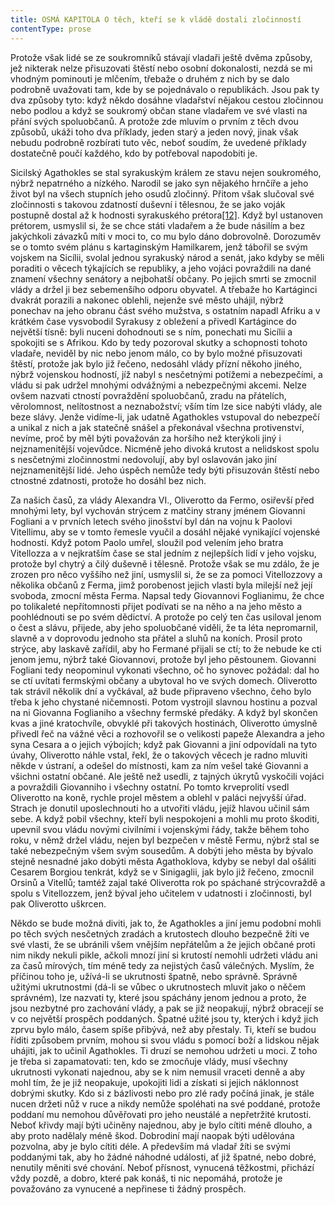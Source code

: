 ```yaml
---
title: OSMÁ KAPITOLA O těch, kteří se k vládě dostali zločinností
contentType: prose
---
```


<section>

Protože však lidé se ze soukromníků stávají vladaři ještě dvěma způsoby, jež nikterak nelze přisuzovati štěstí nebo osobní dokonalosti, nezdá se mi vhodným pominouti je mlčením, třebaže o druhém z nich by se dalo podrobně uvažovati tam, kde by se pojednávalo o republikách. Jsou pak ty dva způsoby tyto: když někdo dosáhne vladařství nějakou cestou zločinnou nebo podlou a když se soukromý občan stane vladařem ve své vlasti na přání svých spoluobčanů. A protože zde mluvím o prvním z těch dvou způsobů, ukáži toho dva příklady, jeden starý a jeden nový, jinak však nebudu podrobně rozbírati tuto věc, neboť soudím, že uvedené příklady dostatečně poučí každého, kdo by potřeboval napodobiti je.

Sicilský Agathokles se stal syrakuským králem ze stavu nejen soukromého, nýbrž nepatrného a nízkého. Narodil se jako syn nějakého hrnčíře a jeho život byl na všech stupních jeho osudů zločinný. Přitom však slučoval své zločinnosti s takovou zdatností duševní i tělesnou, že se jako voják postupně dostal až k hodnosti syrakuského prétora[\[12\]](./resources/undefined). Když byl ustanoven prétorem, usmyslil si, že se chce státi vladařem a že bude násilím a bez jakýchkoli závazků míti v moci to, co mu bylo dáno dobrovolně. Dorozuměv se o tomto svém plánu s kartaginským Hamilkarem, jenž tábořil se svým vojskem na Sicílii, svolal jednou syrakuský národ a senát, jako kdyby se měli poraditi o věcech týkajících se republiky, a jeho vojáci povraždili na dané znamení všechny senátory a nejbohatší občany. Po jejich smrti se zmocnil vlády a držel ji bez sebemenšího odporu obyvatel. A třebaže ho Kartáginci dvakrát porazili a nakonec oblehli, nejenže své město uhájil, nýbrž ponechav na jeho obranu část svého mužstva, s ostatním napadl Afriku a v krátkém čase vysvobodil Syrakusy z obležení a přivedl Kartágince do největší tísně: byli nuceni dohodnouti se s ním, ponechati mu Sicílii a spokojiti se s Afrikou. Kdo by tedy pozoroval skutky a schopnosti tohoto vladaře, neviděl by nic nebo jenom málo, co by bylo možné přisuzovati štěstí, protože jak bylo již řečeno, nedosáhl vlády přízní někoho jiného, nýbrž vojenskou hodností, jíž nabyl s nesčetnými potížemi a nebezpečími, a vládu si pak udržel mnohými odvážnými a nebezpečnými akcemi. Nelze ovšem nazvati ctností povraždění spoluobčanů, zradu na přátelích, věrolomnost, nelítostnost a neznabožství; vším tím lze sice nabýti vlády, ale beze slávy. Jenže vidíme-li, jak udatně Agathokles vstupoval do nebezpečí a unikal z nich a jak statečně snášel a překonával všechna protivenství, nevíme, proč by měl býti považován za horšího než kterýkoli jiný i nejznamenitější vojevůdce. Nicméně jeho divoká krutost a nelidskost spolu s nesčetnými zločinnostmi nedovolují, aby byl oslavován jako jiní nejznamenitější lidé. Jeho úspěch nemůže tedy býti přisuzován štěstí nebo ctnostné zdatnosti, protože ho dosáhl bez nich.

Za našich časů, za vlády Alexandra VI., Oliverotto da Fermo, osiřevší před mnohými lety, byl vychován strýcem z matčiny strany jménem Giovanni Fogliani a v prvních letech svého jinošství byl dán na vojnu k Paolovi Vitellimu, aby se v tomto řemesle vyučil a dosáhl nějaké vynikající vojenské hodnosti. Když potom Paolo umřel, sloužil pod velením jeho bratra Vitellozza a v nejkratším čase se stal jedním z nejlepších lidí v jeho vojsku, protože byl chytrý a čilý duševně i tělesně. Protože však se mu zdálo, že je zrozen pro něco vyššího než jiní, usmyslil si, že se za pomoci Vitellozzovy a několika občanů z Ferma, jimž porobenost jejich vlasti byla milejší než její svoboda, zmocní města Ferma. Napsal tedy Giovannovi Foglianimu, že chce po tolikaleté nepřítomnosti přijet podívati se na něho a na jeho město a poohlédnouti se po svém dědictví. A protože po celý ten čas usiloval jenom o čest a slávu, přijede, aby jeho spoluobčané viděli, že ta léta nepromarnil, slavně a v doprovodu jednoho sta přátel a sluhů na koních. Prosil proto strýce, aby laskavě zařídil, aby ho Fermané přijali se ctí; to že nebude ke cti jenom jemu, nýbrž také Giovannovi, protože byl jeho pěstounem. Giovanni Fogliani tedy neopominul vykonati všechno, oč ho synovec požádal: dal ho se ctí uvítati fermskými občany a ubytoval ho ve svých domech. Oliverotto tak strávil několik dní a vyčkával, až bude připraveno všechno, čeho bylo třeba k jeho chystané ničemnosti. Potom vystrojil slavnou hostinu a pozval na ni Giovanna Foglianiho a všechny fermské předáky. A když byl skončen kvas a jiné kratochvíle, obvyklé při takových hostinách, Oliverotto úmyslně přivedl řeč na vážné věci a rozhovořil se o velikosti papeže Alexandra a jeho syna Cesara a o jejich výbojích; když pak Giovanni a jiní odpovídali na tyto úvahy, Oliverotto náhle vstal, řekl, že o takových věcech je radno mluviti někde v ústraní, a odešel do místnosti, kam za ním vešel také Giovanni a všichni ostatní občané. Ale ještě než usedli, z tajných úkrytů vyskočili vojáci a povraždili Giovanniho i všechny ostatní. Po tomto krveprolití vsedl Oliverotto na koně, rychle projel městem a oblehl v paláci nejvyšší úřad. Strach je donutil uposlechnouti ho a utvořiti vládu, jejíž hlavou učinil sám sebe. A když pobil všechny, kteří byli nespokojeni a mohli mu proto škoditi, upevnil svou vládu novými civilními i vojenskými řády, takže během toho roku, v němž držel vládu, nejen byl bezpečen v městě Fermu, nýbrž stal se také nebezpečným všem svým sousedům. A dobýti jeho města by bývalo stejně nesnadné jako dobýti města Agathoklova, kdyby se nebyl dal ošáliti Cesarem Borgiou tenkrát, když se v Sinigaglii, jak bylo již řečeno, zmocnil Orsinů a Vitellů; tamtéž zajal také Oliverotta rok po spáchané strýcovraždě a spolu s Vitellozzem, jenž býval jeho učitelem v udatnosti i zločinnosti, byl pak Oliverotto uškrcen.

Někdo se bude možná diviti, jak to, že Agathokles a jiní jemu podobní mohli po těch svých nesčetných zradách a krutostech dlouho bezpečně žíti ve své vlasti, že se ubránili všem vnějším nepřátelům a že jejich občané proti nim nikdy nekuli pikle, ačkoli mnozí jiní si krutostí nemohli udržeti vládu ani za časů mírových, tím méně tedy za nejistých časů válečných. Myslím, že příčinou toho je, užívá-li se ukrutnosti špatně, nebo správně. Správně užitými ukrutnostmi (dá-li se vůbec o ukrutnostech mluvit jako o něčem správném), lze nazvati ty, které jsou spáchány jenom jednou a proto, že jsou nezbytné pro zachování vlády, a pak se již neopakují, nýbrž obracejí se v co největší prospěch poddaných. Špatné užité jsou ty, kterých i když jich zprvu bylo málo, časem spíše přibývá, než aby přestaly. Ti, kteří se budou říditi způsobem prvním, mohou si svou vládu s pomocí boží a lidskou nějak uhájiti, jak to učinil Agathokles. Ti druzí se nemohou udržeti u moci. Z toho je třeba si zapamatovati: ten, kdo se zmocňuje vlády, musí všechny ukrutnosti vykonati najednou, aby se k nim nemusil vraceti denně a aby mohl tím, že je již neopakuje, upokojiti lidi a získati si jejich náklonnost dobrými skutky. Kdo si z bázlivosti nebo pro zlé rady počíná jinak, je stále nucen držeti nůž v ruce a nikdy nemůže spoléhati na své poddané, protože poddaní mu nemohou důvěřovati pro jeho neustálé a nepřetržité krutosti. Neboť křivdy mají býti učiněny najednou, aby je bylo cítiti méně dlouho, a aby proto nadělaly méně škod. Dobrodiní mají naopak býti udělována pozvolna, aby je bylo cítiti déle. A především má vladař žíti se svými poddanými tak, aby ho žádné náhodné události, ať již špatné, nebo dobré, nenutily měniti své chování. Neboť přísnost, vynucená těžkostmi, přichází vždy pozdě, a dobro, které pak konáš, ti nic nepomáhá, protože je považováno za vynucené a nepřinese ti žádný prospěch.

</section>
